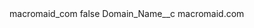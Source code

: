 <?xml version="1.0" encoding="UTF-8"?>
<CustomMetadata xmlns="http://soap.sforce.com/2006/04/metadata" xmlns:xsi="http://www.w3.org/2001/XMLSchema-instance" xmlns:xsd="http://www.w3.org/2001/XMLSchema">
    <label>macromaid_com</label>
    <protected>false</protected>
    <values>
        <field>Domain_Name__c</field>
        <value xsi:type="xsd:string">macromaid.com</value>
    </values>
</CustomMetadata>
